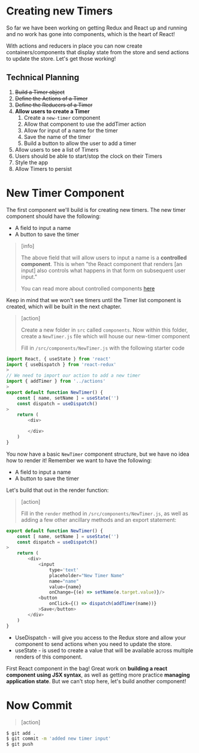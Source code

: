 # Creating new Timers

So far we have been working on getting Redux and React up and
running and no work has gone into components, which is the heart of React!

With actions and reducers in place you can now create
containers/components that display state from the store and
send actions to update the store. Let's get those working!

## Technical Planning

1. ~~Build a Timer object~~
1. ~~Define the Actions of a Timer~~
1. ~~Define the Reducers of a Timer~~
1. **Allow users to create a Timer**
    1. Create a `new-timer` component
    1. Allow that component to use the addTimer action
    1. Allow for input of a name for the timer
    1. Save the name of the timer
    1. Build a button to allow the user to add a timer
1. Allow users to see a list of Timers
1. Users should be able to start/stop the clock on their Timers
1. Style the app
1. Allow Timers to persist

# New Timer Component

The first component we'll build is for creating new timers. The new timer component should have the following:

- A field to input a name
- A button to save the timer

> [info]
>
> The above field that will allow users to input a name is a **controlled component**. This is when "the React component that renders [an input] also controls what happens in that form on subsequent user input."
>
> You can read more about controlled components [here](https://reactjs.org/docs/forms.html#controlled-components)

Keep in mind that we won't see timers until the Timer list component is created, which will be built in the next chapter.

> [action]
>
> Create a new folder in `src` called `components`. Now within this folder, create a `NewTimer.js` file which will house our new-timer component
>
> Fill in `/src/components/NewTimer.js` with the following starter code
>
```js
import React, { useState } from 'react'
import { useDispatch } from 'react-redux'
>
// We need to import our action to add a new timer
import { addTimer } from '../actions'
>
export default function NewTimer() {
	const [ name, setName ] = useState('')
	const dispatch = useDispatch()
>
	return (
		<div>

		</div>
	)
}
```

You now have a basic `NewTimer` component structure, but we have no idea how to render it! Remember we want to have the following:

- A field to input a name
- A button to save the timer

Let's build that out in the render function:

> [action]
>
> Fill in the `render` method in `/src/components/NewTimer.js`, as well as adding a few other ancillary methods and an export statement:
>
```js
export default function NewTimer() {
	const [ name, setName ] = useState('')
	const dispatch = useDispatch()
>
	return (
		<div>
			<input
				type='text'
				placeholder="New Timer Name"
				name="name"
				value={name}
				onChange={(e) => setName(e.target.value)}/>
			<button
				onClick={() => dispatch(addTimer(name))}
			>Save</button>
		</div>
	)
}
```

- UseDispatch - will give you access to the Redux store and allow your component to send actions when you need to update the store.
- useState - is used to create a value that will be available across multiple renders of this component. 

First React component in the bag! Great work on **building a react component using JSX syntax**, as well as getting more practice **managing application state**. But we can't stop here, let's build another component!

# Now Commit

>[action]
>
```bash
$ git add .
$ git commit -m 'added new timer input'
$ git push
```
